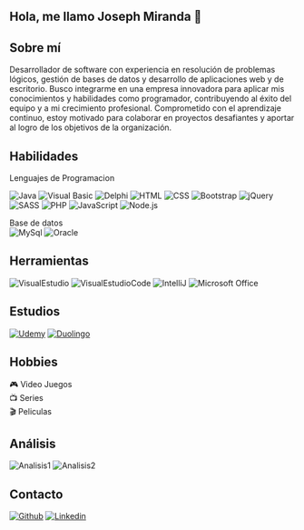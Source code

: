 ## Hola, me llamo Joseph Miranda 👋

## Sobre mí
Desarrollador de software con experiencia en resolución de problemas lógicos, gestión de bases de datos y desarrollo de aplicaciones web y de escritorio. Busco integrarme en una empresa innovadora para aplicar mis conocimientos y habilidades como programador, contribuyendo al éxito del equipo y a mi crecimiento profesional. Comprometido con el aprendizaje continuo, estoy motivado para colaborar en proyectos desafiantes y aportar al logro de los objetivos de la organización.



## Habilidades
Lenguajes de Programacion
<br>

![Java](https://img.shields.io/badge/Java-ED8B00?style=for-the-badge&logo=openjdk&logoColor=white)
![Visual Basic](https://img.shields.io/badge/Visual_Basic-512BD4?style=for-the-badge&logo=visual%20basicColor=white)
![Delphi](https://img.shields.io/badge/Delphi-E62431?style=for-the-badge&logo=Delphi&logoColor=white)
![HTML](https://img.shields.io/badge/HTML5-E34F26?style=for-the-badge&logo=html5&logoColor=white)
![CSS](https://img.shields.io/badge/CSS3-1572B6?style=for-the-badge&logo=css3&logoColor=white)
![Bootstrap](https://img.shields.io/badge/Bootstrap-563D7C?style=for-the-badge&logo=bootstrap&logoColor=white)
![jQuery](https://img.shields.io/badge/jQuery-0769AD?style=for-the-badge&logo=jquery&logoColor=white)
![SASS](https://img.shields.io/badge/Sass-CC6699?style=for-the-badge&logo=sass&logoColor=white)
![PHP](https://img.shields.io/badge/PHP-777BB4?style=for-the-badge&logo=php&logoColor=white)
![JavaScript](https://img.shields.io/badge/JavaScript-323330?style=for-the-badge&logo=javascript&logoColor=F7DF1E)
![Node.js](https://img.shields.io/badge/Node.js-43853D?style=for-the-badge&logo=node.js&logoColor=white)

Base de datos
<br>
![MySql](https://img.shields.io/badge/MySQL-005C84?style=for-the-badge&logo=mysql&logoColor=white)
![Oracle](https://img.shields.io/badge/Oracle-F80000?style=for-the-badge&logo=Oracle&logoColor=white)

## Herramientas
![VisualEstudio](https://img.shields.io/badge/Visual_Studio-5C2D91?style=for-the-badge&logo=visual%20studio&logoColor=white)
![VisualEstudioCode](https://img.shields.io/badge/Visual_Studio_Code-0078D4?style=for-the-badge&logo=visual%20studio%20code&logoColor=white)
![IntelliJ](https://img.shields.io/badge/IntelliJ_IDEA-000000.svg?style=for-the-badge&logo=intellij-idea&logoColor=white)
![Microsoft Office](https://img.shields.io/badge/Microsoft_Office-D83B01?style=for-the-badge&logo=microsoft-office&logoColor=white)

## Estudios
[![Udemy](https://img.shields.io/badge/Udemy-EC5252?style=for-the-badge&logo=Udemy&logoColor=white)](https://www.udemy.com/user/joseph-miranda-8/)
[![Duolingo](https://img.shields.io/badge/Duolingo-58CC02?style=for-the-badge&logo=Duolingo&logoColor=white)](https://es.duolingo.com/profile/Jkatyam52)

## Hobbies
🎮 Video Juegos
<br>
📺 Series
<br>
🎬 Peliculas
<br>

## Análisis
![Analisis1](https://github-readme-stats.vercel.app/api?username=jkatyam52&theme=blue-green)
![Analisis2](https://github-readme-stats.vercel.app/api/top-langs/?username=jkatyam52&theme=blue-green)

## Contacto
[![Github](https://img.shields.io/badge/GitHub-100000?style=for-the-badge&logo=github&logoColor=white)](https://github.com/jkatyam52)
[![Linkedin](https://img.shields.io/badge/LinkedIn-0077B5?style=for-the-badge&logo=linkedin&logoColor=white)](https://www.linkedin.com/in/jkatyam52/)
